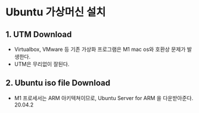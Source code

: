 
# Ubuntu 가상머신 설치

## 1. UTM Download
* Virtualbox, VMware 등 기존 가상화 프로그램은 M1 mac os와 호환상 문제가 발생한다.
* UTM은 무리없이 잘된다.

## 2. Ubuntu iso file Download
* M1 프로세서는 ARM 아키텍쳐이므로, Ubuntu Server for ARM 을 다운받아준다. 20.04.2 
